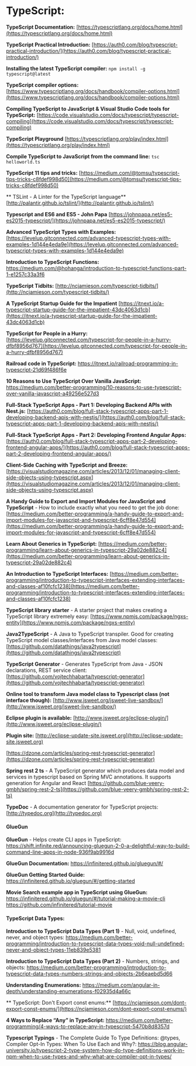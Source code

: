 # TypeScript: 

**TypeScript Documentation:**
[https://typescriptlang.org/docs/home.html](https://typescriptlang.org/docs/home.html)

**TypeScript Practical Introduction:**
[https://auth0.com/blog/typescript-practical-introduction/](https://auth0.com/blog/typescript-practical-introduction/)

**Installing the latest TypeScript compiler:**
`npm install -g typescript@latest`

**TypeScript compiler options:**
[https://www.typescriptlang.org/docs/handbook/compiler-options.html](https://www.typescriptlang.org/docs/handbook/compiler-options.html)

**Compiling TypeScript to JavaScript & Visual Studio Code tools for TypeScript:**
[https://code.visualstudio.com/docs/typescript/typescript-compiling](https://code.visualstudio.com/docs/typescript/typescript-compiling)

**TypeScript Playground**
[https://typescriptlang.org/play/index.html](https://typescriptlang.org/play/index.html)

**Compile TypeScript to JavaScript from the command line:**
`tsc helloworld.ts`

**TypeScript 11 tips and tricks:**
[https://medium.com/@tomsu/typescript-tips-tricks-c8fdef998d50](https://medium.com/@tomsu/typescript-tips-tricks-c8fdef998d50)

** TSLint - A Linter for the TypeScript language**
[http://palantir.github.io/tslint/](http://palantir.github.io/tslint/)

**Typescript and ES6 and ES5 - John Papa**
[https://johnpapa.net/es5-es2015-typescript/](https://johnpapa.net/es5-es2015-typescript/)

**Advanced TypeScript Types with Examples:**
[https://levelup.gitconnected.com/advanced-typescript-types-with-examples-1d144e4eda9e](https://levelup.gitconnected.com/advanced-typescript-types-with-examples-1d144e4eda9e)

**Introduction to TypeScript Functions:**
https://medium.com/@hohanga/introduction-to-typescript-functions-part-1-e1257c33a3f6

**TypeScript Tidbits:**
[http://ncjamieson.com/typescript-tidbits/](http://ncjamieson.com/typescript-tidbits/)

**A TypeScript Startup Guide for the Impatient**
[https://itnext.io/a-typescript-startup-guide-for-the-impatient-43dc4063d1cb](https://itnext.io/a-typescript-startup-guide-for-the-impatient-43dc4063d1cb)

**TypeScript for People in a Hurry:**
[https://levelup.gitconnected.com/typescript-for-people-in-a-hurry-dfbf8956d767](https://levelup.gitconnected.com/typescript-for-people-in-a-hurry-dfbf8956d767)

**Railroad code in TypeScript:**
https://itnext.io/railroad-programming-in-typescript-21d69f486f6e

**10 Reasons to Use TypeScript Over Vanilla JavaScript:**
https://medium.com/better-programming/10-reasons-to-use-typescript-over-vanilla-javascript-a49256e527d3

**Full-Stack TypeScript Apps - Part 1: Developing Backend APIs with Nest.js:**
[https://auth0.com/blog/full-stack-typescript-apps-part-1-developing-backend-apis-with-nestjs/](https://auth0.com/blog/full-stack-typescript-apps-part-1-developing-backend-apis-with-nestjs/)

**Full-Stack TypeScript Apps - Part 2: Developing Frontend Angular Apps:**
[https://auth0.com/blog/full-stack-typescript-apps-part-2-developing-frontend-angular-apps/](https://auth0.com/blog/full-stack-typescript-apps-part-2-developing-frontend-angular-apps/)

**Client-Side Caching with TypeScript and Breeze:**
[https://visualstudiomagazine.com/articles/2013/12/01/managing-client-side-objects-using-typescript.aspx](https://visualstudiomagazine.com/articles/2013/12/01/managing-client-side-objects-using-typescript.aspx)

**A Handy Guide to Export and Import Modules for JavaScript and TypeScript** - How to include exactly what you need to get the job done: 
[https://medium.com/better-programming/a-handy-guide-to-export-and-import-modules-for-javascript-and-typescript-6cff8e47d554](https://medium.com/better-programming/a-handy-guide-to-export-and-import-modules-for-javascript-and-typescript-6cff8e47d554)

**Learn About Generics in TypeScript:**
[https://medium.com/better-programming/learn-about-generics-in-typescript-29a02de882c4](https://medium.com/better-programming/learn-about-generics-in-typescript-29a02de882c4)

**An Introduction to TypeScript Interfaces:** 
[https://medium.com/better-programming/introduction-to-typescript-interfaces-extending-interfaces-and-classes-af10fcfc1238](https://medium.com/better-programming/introduction-to-typescript-interfaces-extending-interfaces-and-classes-af10fcfc1238)

**TypeScript library starter** - A starter project that makes creating a TypeScript library extremely easy: 
[https://www.npmjs.com/package/ngxs-entity](https://www.npmjs.com/package/ngxs-entity)

**Java2TypeScript** - A Java to TypeScript transpiler.  Good for creating TypeScript model classes/interfaces from Java model classes:
[https://github.com/datathings/java2typescript](https://github.com/datathings/java2typescript)

**TypeScript Generator** - Generates TypeScript from Java - JSON declarations, REST service client:
[https://github.com/vojtechhabarta/typescript-generator](https://github.com/vojtechhabarta/typescript-generator)

**Online tool to transform Java model class to Typescript class (not interface though):**
[http://www.jsweet.org/jsweet-live-sandbox/](http://www.jsweet.org/jsweet-live-sandbox/)

**Eclipse plugin is available:**
[http://www.jsweet.org/eclipse-plugin/](http://www.jsweet.org/eclipse-plugin/)

**Plugin site:**
[http://eclipse-update-site.jsweet.org](http://eclipse-update-site.jsweet.org)

[https://dzone.com/articles/spring-rest-typescript-generator](https://dzone.com/articles/spring-rest-typescript-generator)

**Spring rest 2 ts** - A TypeScript generator which produces data model and services in typescript based on Spring MVC annotations. It supports generation for Angular and React
[https://github.com/blue-veery-gmbh/spring-rest-2-ts](https://github.com/blue-veery-gmbh/spring-rest-2-ts)

**TypeDoc** - A documentation generator for TypeScript projects:
[http://typedoc.org](http://typedoc.org)

#### GlueGun
**GlueGun** - Helps create CLI apps in TypeScript:
https://shift.infinite.red/announcing-gluegun-2-0-a-delightful-way-to-build-command-line-apps-in-node-936f9ab9916d

**GlueGun Documentation:**
https://infinitered.github.io/gluegun/#/

**GlueGun Getting Started Guide:**
https://infinitered.github.io/gluegun/#/getting-started

**Movie Search example app in TypeScript using GlueGun:**
https://infinitered.github.io/gluegun/#/tutorial-making-a-movie-cli
https://github.com/infinitered/tutorial-movie

#### TypeScript Data Types: 

**Introduction to TypeScript Data Types (Part 1)** - Null, void, undefined, never, and object types:
https://medium.com/better-programming/introduction-to-typescript-data-types-void-null-undefined-never-and-object-types-11eb839e5381

**Introduction to TypeScript Data Types (Part 2)** - Numbers, strings, and objects:
https://medium.com/better-programming/introduction-to-typescript-data-types-numbers-strings-and-objects-2b6eaebd5d66

**Understanding Enumerations:**
https://medium.com/angular-in-depth/understanding-enumerations-f02935d4a66c

** TypeScript: Don't Export const enums:**
[https://ncjamieson.com/dont-export-const-enums/](https://ncjamieson.com/dont-export-const-enums/)

**4 Ways to Replace “Any” in TypeScript:**
https://medium.com/better-programming/4-ways-to-replace-any-in-typescript-5470b8d8357d

**Typescript Typings** - The Complete Guide To Type Definitions: @types, Compiler Opt-In Types: When To Use Each and Why?:
https://blog.angular-university.io/typescript-2-type-system-how-do-type-definitions-work-in-npm-when-to-use-types-and-why-what-are-compiler-opt-in-types/